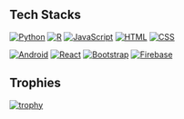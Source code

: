 ## Tech Stacks

[![Python](https://img.shields.io/badge/-Python-black?style=flat&logo=Python)]()
[![R](https://img.shields.io/badge/-R-black?style=flat&logo=R)]()
[![JavaScript](https://img.shields.io/badge/-JavaScript-black?style=flat&logo=JavaScript)]()
[![HTML](https://img.shields.io/badge/-HTML-black?style=flat&logo=html5)]()
[![CSS](https://img.shields.io/badge/-CSS-black?style=flat&logo=css3)]()  

[![Android](https://img.shields.io/badge/-Android-black?style=flat&logo=android)]()
[![React](https://img.shields.io/badge/-ReactJS-black?style=flat&logo=react)]()
[![Bootstrap](https://img.shields.io/badge/-Bootstrap-black?style=flat&logo=bootstrap)]()
[![Firebase](https://img.shields.io/badge/-Firebase-black?style=flat&logo=firebase)]()  

## Trophies

[![trophy](https://github-profile-trophy.vercel.app/?username=Pats-Chen&theme=gruvbox&rank=SECRET,SSS,SS,S,AAA,AA,A&column=3&margin-w=15&margin-h=15)](https://github.com/ryo-ma/github-profile-trophy)

<!---Personal Notes--->
<!---[![Top Langs](https://github-readme-stats.vercel.app/api/top-langs/?hide_title=true&username=Pats-Chen&hide_border=true&theme=onedark)]()--->
<!---## Stats--->
<!---[![GitHub Streak](http://github-readme-streak-stats.herokuapp.com?user=Pats-Chen&date_format=%5BY.%5Dn.j&theme=dark)](https://git.io/streak-stats)--->



